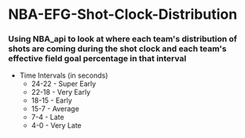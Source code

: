 # NBA-EFG-Shot-Clock-Distribution

### Using NBA_api to look at where each team's distribution of shots are coming during the shot clock and each team's effective field goal percentage in that interval
  - Time Intervals (in seconds)
    - 24-22 - Super Early
    - 22-18 - Very Early
    - 18-15 - Early
    - 15-7 - Average
    - 7-4 - Late
    - 4-0 - Very Late
